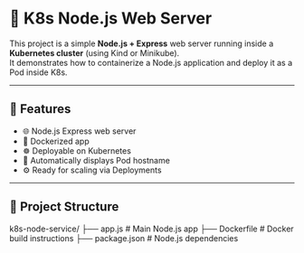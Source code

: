 # 🚀 K8s Node.js Web Server

This project is a simple **Node.js + Express** web server running inside a **Kubernetes cluster** (using Kind or Minikube).  
It demonstrates how to containerize a Node.js application and deploy it as a Pod inside K8s.

---

## 🧠 Features

- 🌐 Node.js Express web server  
- 🐳 Dockerized app  
- ☸️ Deployable on Kubernetes  
- 🔁 Automatically displays Pod hostname  
- ⚙️ Ready for scaling via Deployments  

---

## 🧩 Project Structure

k8s-node-service/
├── app.js # Main Node.js app
├── Dockerfile # Docker build instructions
├── package.json # Node.js dependencies

